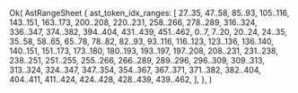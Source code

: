 Ok(
    AstRangeSheet {
        ast_token_idx_ranges: [
            27..35,
            47..58,
            85..93,
            105..116,
            143..151,
            163..173,
            200..208,
            220..231,
            258..266,
            278..289,
            316..324,
            336..347,
            374..382,
            394..404,
            431..439,
            451..462,
            0..7,
            7..20,
            20..24,
            24..35,
            35..58,
            58..65,
            65..78,
            78..82,
            82..93,
            93..116,
            116..123,
            123..136,
            136..140,
            140..151,
            151..173,
            173..180,
            180..193,
            193..197,
            197..208,
            208..231,
            231..238,
            238..251,
            251..255,
            255..266,
            266..289,
            289..296,
            296..309,
            309..313,
            313..324,
            324..347,
            347..354,
            354..367,
            367..371,
            371..382,
            382..404,
            404..411,
            411..424,
            424..428,
            428..439,
            439..462,
        ],
    },
)